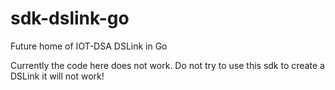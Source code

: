 # sdk-dslink-go

Future home of IOT-DSA DSLink in Go

Currently the code here does not work. Do not try to use this sdk to create
a DSLink it will not work!
